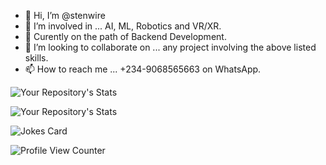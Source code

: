 - 👋 Hi, I’m @stenwire
- 👀 I’m involved in ... AI, ML, Robotics and VR/XR.
- 🌱 Curently on the path of Backend Development.
- 💞️ I’m looking to collaborate on ... any project involving the above listed skills.
- 📫 How to reach me ... +234-9068565663 on WhatsApp.

<!---
stenwire/stenwire is a ✨ special ✨ repository because its `README.md` (this file) appears on your GitHub profile.
You can click the Preview link to take a look at your changes.
--->

![Your Repository's Stats](https://github-readme-stats.vercel.app/api?username=stenwire&show_icons=true&theme=blue-green)

![Your Repository's Stats](https://github-readme-stats.vercel.app/api/top-langs/?username=stenwire&theme=blue-green)


![Jokes Card](https://readme-jokes.vercel.app/api)

![Profile View Counter](https://komarev.com/ghpvc/?username=stenwire)








